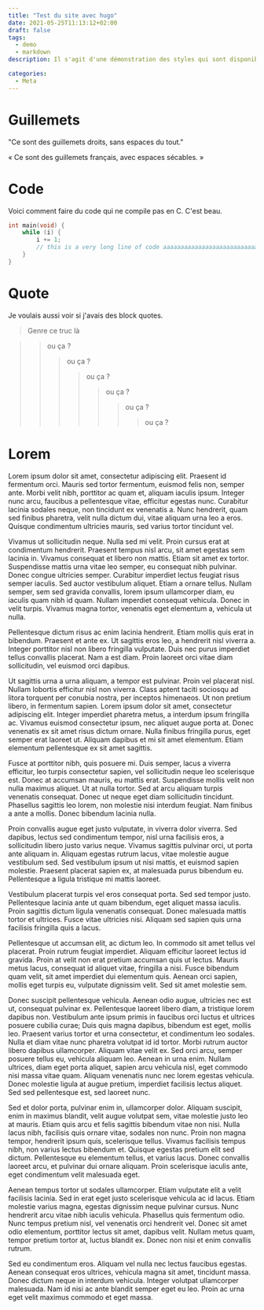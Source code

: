 ```yaml
---
title: "Test du site avec hugo"
date: 2021-05-25T11:13:12+02:00
draft: false
tags:
  - demo
  - markdown
description: Il s'agit d'une démonstration des styles qui sont disponibles sur le blog, à partir d'un article markdown.

categories:
  - Meta
---
```


# Guillemets

"Ce sont des guillemets droits, sans espaces du tout."

« Ce sont des guillemets français, avec espaces sécables. »

<!--more-->

# Code

Voici comment faire du code qui ne compile pas en C. C'est beau.

```c
int main(void) {
	while (i) {
		i += 1;
		// this is a very long line of code aaaaaaaaaaaaaaaaaaaaaaaaaaaaaaaa
	}
}
```

# Quote

Je voulais aussi voir si j'avais des block quotes.

> Genre ce truc là

> > ou ça ?
> >
> > > ou ça ?
> > >
> > > > ou ça ?
> > > >
> > > > > ou ça ?
> > > > >
> > > > > > ou ça ?
> > > > > >
> > > > > > > ou ça ?

# Lorem

Lorem ipsum dolor sit amet, consectetur adipiscing elit. Praesent id fermentum orci. Mauris sed tortor fermentum, euismod felis non, semper ante. Morbi velit nibh, porttitor ac quam et, aliquam iaculis ipsum. Integer nunc arcu, faucibus a pellentesque vitae, efficitur egestas nunc. Curabitur lacinia sodales neque, non tincidunt ex venenatis a. Nunc hendrerit, quam sed finibus pharetra, velit nulla dictum dui, vitae aliquam urna leo a eros. Quisque condimentum ultricies mauris, sed varius tortor tincidunt vel.

Vivamus ut sollicitudin neque. Nulla sed mi velit. Proin cursus erat at condimentum hendrerit. Praesent tempus nisl arcu, sit amet egestas sem lacinia in. Vivamus consequat et libero non mattis. Etiam sit amet ex tortor. Suspendisse mattis urna vitae leo semper, eu consequat nibh pulvinar. Donec congue ultricies semper. Curabitur imperdiet lectus feugiat risus semper iaculis. Sed auctor vestibulum aliquet. Etiam a ornare tellus. Nullam semper, sem sed gravida convallis, lorem ipsum ullamcorper diam, eu iaculis quam nibh id quam. Nullam imperdiet consequat vehicula. Donec in velit turpis. Vivamus magna tortor, venenatis eget elementum a, vehicula ut nulla.

Pellentesque dictum risus ac enim lacinia hendrerit. Etiam mollis quis erat in bibendum. Praesent et ante ex. Ut sagittis eros leo, a hendrerit nisl viverra a. Integer porttitor nisl non libero fringilla vulputate. Duis nec purus imperdiet tellus convallis placerat. Nam a est diam. Proin laoreet orci vitae diam sollicitudin, vel euismod orci dapibus.

Ut sagittis urna a urna aliquam, a tempor est pulvinar. Proin vel placerat nisl. Nullam lobortis efficitur nisl non viverra. Class aptent taciti sociosqu ad litora torquent per conubia nostra, per inceptos himenaeos. Ut non pretium libero, in fermentum sapien. Lorem ipsum dolor sit amet, consectetur adipiscing elit. Integer imperdiet pharetra metus, a interdum ipsum fringilla ac. Vivamus euismod consectetur ipsum, nec aliquet augue porta at. Donec venenatis ex sit amet risus dictum ornare. Nulla finibus fringilla purus, eget semper erat laoreet ut. Aliquam dapibus et mi sit amet elementum. Etiam elementum pellentesque ex sit amet sagittis.

Fusce at porttitor nibh, quis posuere mi. Duis semper, lacus a viverra efficitur, leo turpis consectetur sapien, vel sollicitudin neque leo scelerisque est. Donec at accumsan mauris, eu mattis erat. Suspendisse mollis velit non nulla maximus aliquet. Ut at nulla tortor. Sed at arcu aliquam turpis venenatis consequat. Donec ut neque eget diam sollicitudin tincidunt. Phasellus sagittis leo lorem, non molestie nisi interdum feugiat. Nam finibus a ante a mollis. Donec bibendum lacinia nulla.

Proin convallis augue eget justo vulputate, in viverra dolor viverra. Sed dapibus, lectus sed condimentum tempor, nisl urna facilisis eros, a sollicitudin libero justo varius neque. Vivamus sagittis pulvinar orci, ut porta ante aliquam in. Aliquam egestas rutrum lacus, vitae molestie augue vestibulum sed. Sed vestibulum ipsum ut nisi mattis, et euismod sapien molestie. Praesent placerat sapien ex, at malesuada purus bibendum eu. Pellentesque a ligula tristique mi mattis laoreet.

Vestibulum placerat turpis vel eros consequat porta. Sed sed tempor justo. Pellentesque lacinia ante ut quam bibendum, eget aliquet massa iaculis. Proin sagittis dictum ligula venenatis consequat. Donec malesuada mattis tortor et ultrices. Fusce vitae ultricies nisi. Aliquam sed sapien quis urna facilisis fringilla quis a lacus.

Pellentesque ut accumsan elit, ac dictum leo. In commodo sit amet tellus vel placerat. Proin rutrum feugiat imperdiet. Aliquam efficitur laoreet lectus id gravida. Proin at velit non erat pretium accumsan quis ut lectus. Mauris metus lacus, consequat id aliquet vitae, fringilla a nisi. Fusce bibendum quam velit, sit amet imperdiet dui elementum quis. Aenean orci sapien, mollis eget turpis eu, vulputate dignissim velit. Sed sit amet molestie sem.

Donec suscipit pellentesque vehicula. Aenean odio augue, ultricies nec est ut, consequat pulvinar ex. Pellentesque laoreet libero diam, a tristique lorem dapibus non. Vestibulum ante ipsum primis in faucibus orci luctus et ultrices posuere cubilia curae; Duis quis magna dapibus, bibendum est eget, mollis leo. Praesent varius tortor et urna consectetur, et condimentum leo sodales. Nulla et diam vitae nunc pharetra volutpat id id tortor. Morbi rutrum auctor libero dapibus ullamcorper. Aliquam vitae velit ex. Sed orci arcu, semper posuere tellus eu, vehicula aliquam leo. Aenean in urna enim. Nullam ultrices, diam eget porta aliquet, sapien arcu vehicula nisl, eget commodo nisi massa vitae quam. Aliquam venenatis nunc nec lorem egestas vehicula. Donec molestie ligula at augue pretium, imperdiet facilisis lectus aliquet. Sed sed pellentesque est, sed laoreet nunc.

Sed et dolor porta, pulvinar enim in, ullamcorper dolor. Aliquam suscipit, enim in maximus blandit, velit augue volutpat sem, vitae molestie justo leo at mauris. Etiam quis arcu et felis sagittis bibendum vitae non nisi. Nulla lacus nibh, facilisis quis ornare vitae, sodales non nunc. Proin non magna tempor, hendrerit ipsum quis, scelerisque tellus. Vivamus facilisis tempus nibh, non varius lectus bibendum et. Quisque egestas pretium elit sed dictum. Pellentesque eu elementum tellus, et varius lacus. Donec convallis laoreet arcu, et pulvinar dui ornare aliquam. Proin scelerisque iaculis ante, eget condimentum velit malesuada eget.

Aenean tempus tortor ut sodales ullamcorper. Etiam vulputate elit a velit facilisis lacinia. Sed in erat eget justo scelerisque vehicula ac id lacus. Etiam molestie varius magna, egestas dignissim neque pulvinar cursus. Nunc hendrerit arcu vitae nibh iaculis vehicula. Phasellus quis fermentum odio. Nunc tempus pretium nisl, vel venenatis orci hendrerit vel. Donec sit amet odio elementum, porttitor lectus sit amet, dapibus velit. Nullam metus quam, tempor pretium tortor at, luctus blandit ex. Donec non nisi et enim convallis rutrum.

Sed eu condimentum eros. Aliquam vel nulla nec lectus faucibus egestas. Aenean consequat eros ultrices, vehicula magna sit amet, tincidunt massa. Donec dictum neque in interdum vehicula. Integer volutpat ullamcorper malesuada. Nam id nisi ac ante blandit semper eget eu leo. Proin ac urna eget velit maximus commodo et eget massa.

